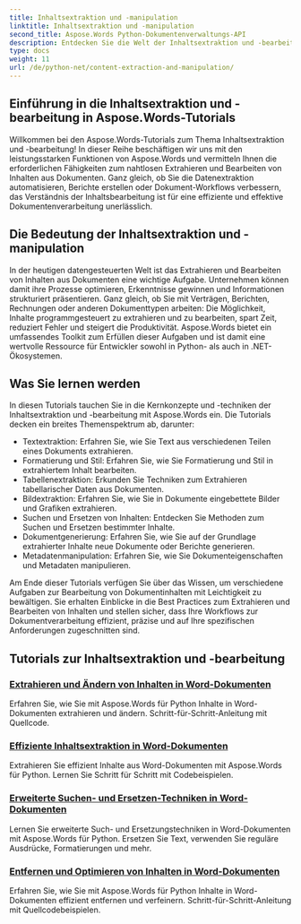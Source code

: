 ```yaml
---
title: Inhaltsextraktion und -manipulation
linktitle: Inhaltsextraktion und -manipulation
second_title: Aspose.Words Python-Dokumentenverwaltungs-API
description: Entdecken Sie die Welt der Inhaltsextraktion und -bearbeitung mit Aspose.Words-Tutorials. Erfahren Sie, wie Sie mit Python und .NET effizient Inhalte extrahieren und bearbeiten und so Ihre Dokumentverarbeitungsfunktionen verbessern.
type: docs
weight: 11
url: /de/python-net/content-extraction-and-manipulation/
---
```

## Einführung in die Inhaltsextraktion und -bearbeitung in Aspose.Words-Tutorials

Willkommen bei den Aspose.Words-Tutorials zum Thema Inhaltsextraktion und -bearbeitung! In dieser Reihe beschäftigen wir uns mit den leistungsstarken Funktionen von Aspose.Words und vermitteln Ihnen die erforderlichen Fähigkeiten zum nahtlosen Extrahieren und Bearbeiten von Inhalten aus Dokumenten. Ganz gleich, ob Sie die Datenextraktion automatisieren, Berichte erstellen oder Dokument-Workflows verbessern, das Verständnis der Inhaltsbearbeitung ist für eine effiziente und effektive Dokumentenverarbeitung unerlässlich.

## Die Bedeutung der Inhaltsextraktion und -manipulation

In der heutigen datengesteuerten Welt ist das Extrahieren und Bearbeiten von Inhalten aus Dokumenten eine wichtige Aufgabe. Unternehmen können damit ihre Prozesse optimieren, Erkenntnisse gewinnen und Informationen strukturiert präsentieren. Ganz gleich, ob Sie mit Verträgen, Berichten, Rechnungen oder anderen Dokumenttypen arbeiten: Die Möglichkeit, Inhalte programmgesteuert zu extrahieren und zu bearbeiten, spart Zeit, reduziert Fehler und steigert die Produktivität. Aspose.Words bietet ein umfassendes Toolkit zum Erfüllen dieser Aufgaben und ist damit eine wertvolle Ressource für Entwickler sowohl in Python- als auch in .NET-Ökosystemen.

## Was Sie lernen werden

In diesen Tutorials tauchen Sie in die Kernkonzepte und -techniken der Inhaltsextraktion und -bearbeitung mit Aspose.Words ein. Die Tutorials decken ein breites Themenspektrum ab, darunter:

- Textextraktion: Erfahren Sie, wie Sie Text aus verschiedenen Teilen eines Dokuments extrahieren.
- Formatierung und Stil: Erfahren Sie, wie Sie Formatierung und Stil in extrahiertem Inhalt bearbeiten.
- Tabellenextraktion: Erkunden Sie Techniken zum Extrahieren tabellarischer Daten aus Dokumenten.
- Bildextraktion: Erfahren Sie, wie Sie in Dokumente eingebettete Bilder und Grafiken extrahieren.
- Suchen und Ersetzen von Inhalten: Entdecken Sie Methoden zum Suchen und Ersetzen bestimmter Inhalte.
- Dokumentgenerierung: Erfahren Sie, wie Sie auf der Grundlage extrahierter Inhalte neue Dokumente oder Berichte generieren.
- Metadatenmanipulation: Erfahren Sie, wie Sie Dokumenteigenschaften und Metadaten manipulieren.

Am Ende dieser Tutorials verfügen Sie über das Wissen, um verschiedene Aufgaben zur Bearbeitung von Dokumentinhalten mit Leichtigkeit zu bewältigen. Sie erhalten Einblicke in die Best Practices zum Extrahieren und Bearbeiten von Inhalten und stellen sicher, dass Ihre Workflows zur Dokumentverarbeitung effizient, präzise und auf Ihre spezifischen Anforderungen zugeschnitten sind.

## Tutorials zur Inhaltsextraktion und -bearbeitung
### [Extrahieren und Ändern von Inhalten in Word-Dokumenten](./extract-modify-document-content/)
Erfahren Sie, wie Sie mit Aspose.Words für Python Inhalte in Word-Dokumenten extrahieren und ändern. Schritt-für-Schritt-Anleitung mit Quellcode.
### [Effiziente Inhaltsextraktion in Word-Dokumenten](./document-content-extraction/)
Extrahieren Sie effizient Inhalte aus Word-Dokumenten mit Aspose.Words für Python. Lernen Sie Schritt für Schritt mit Codebeispielen.
### [Erweiterte Suchen- und Ersetzen-Techniken in Word-Dokumenten](./find-replace-documents/)
Lernen Sie erweiterte Such- und Ersetzungstechniken in Word-Dokumenten mit Aspose.Words für Python. Ersetzen Sie Text, verwenden Sie reguläre Ausdrücke, Formatierungen und mehr.
### [Entfernen und Optimieren von Inhalten in Word-Dokumenten](./remove-content-documents/)
Erfahren Sie, wie Sie mit Aspose.Words für Python Inhalte in Word-Dokumenten effizient entfernen und verfeinern. Schritt-für-Schritt-Anleitung mit Quellcodebeispielen.